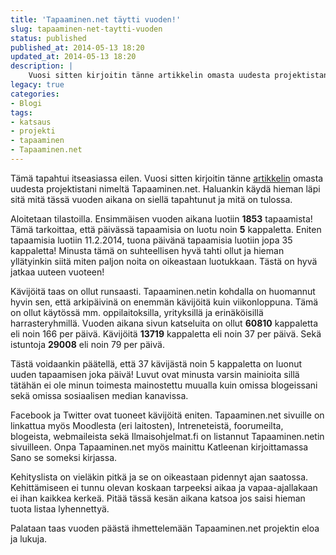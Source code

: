 ```yaml
---
title: 'Tapaaminen.net täytti vuoden!'
slug: tapaaminen-net-taytti-vuoden
status: published
published_at: 2014-05-13 18:20
updated_at: 2014-05-13 18:20
description: |
    Vuosi sitten kirjoitin tänne artikkelin omasta uudesta projektistani nimeltä Tapaaminen.net. Käydäänkin nyt läpi mitä vuoden aikana tapahtui.
legacy: true
categories:
- Blogi
tags:
- katsaus
- projekti
- tapaaminen
- Tapaaminen.net
---
```


<p>Tämä tapahtui itseasiassa eilen. Vuosi sitten kirjoitin tänne <a title="Tapaaminen.net julkiseen testaukseen/käyttöön" href="https://markokaartinen.net/tapaaminen-net-julkiseen-testaukseenkayttoon/">artikkelin</a> omasta uudesta projektistani nimeltä Tapaaminen.net. Haluankin käydä hieman läpi sitä mitä tässä vuoden aikana on siellä tapahtunut ja mitä on tulossa.</p>
<p>Aloitetaan tilastoilla. Ensimmäisen vuoden aikana luotiin <strong>1853</strong> tapaamista! Tämä tarkoittaa, että päivässä tapaamisia on luotu noin <strong>5</strong> kappaletta. Eniten tapaamisia luotiin 11.2.2014, tuona päivänä tapaamisia luotiin jopa 35 kappaletta! Minusta tämä on suhteellisen hyvä tahti ollut ja hieman yllätyinkin siitä miten paljon noita on oikeastaan luotukkaan. Tästä on hyvä jatkaa uuteen vuoteen!</p>
<p>Kävijöitä taas on ollut runsaasti. Tapaaminen.netin kohdalla on huomannut hyvin sen, että arkipäivinä on enemmän kävijöitä kuin viikonloppuna. Tämä on ollut käytössä mm. oppilaitoksilla, yrityksillä ja erinäköisillä harrasteryhmillä. Vuoden aikana sivun katseluita on ollut <strong>60810</strong> kappaletta eli noin 166 per päivä. Kävijöitä <strong>13719</strong> kappaletta eli noin 37 per päivä. Sekä istuntoja <b>29008</b> eli noin 79 per päivä.</p>
<p>Tästä voidaankin päätellä, että 37 kävijästä noin 5 kappaletta on luonut uuden tapaamisen joka päivä! Luvut ovat minusta varsin mainioita sillä tätähän ei ole minun toimesta mainostettu muualla kuin omissa blogeissani sekä omissa sosiaalisen median kanavissa.</p>
<p>Facebook ja Twitter ovat tuoneet kävijöitä eniten. Tapaaminen.net sivuille on linkattua myös Moodlesta (eri laitosten), Intreneteistä, foorumeilta, blogeista, webmaileista sekä Ilmaisohjelmat.fi on listannut Tapaaminen.netin sivuilleen. Onpa Tapaaminen.net myös mainittu Katleenan kirjoittamassa Sano se someksi kirjassa.</p>
<p>Kehityslista on vieläkin pitkä ja se on oikeastaan pidennyt ajan saatossa. Kehittämiseen ei tunnu olevan koskaan tarpeeksi aikaa ja vapaa-ajallakaan ei ihan kaikkea kerkeä. Pitää tässä kesän aikana katsoa jos saisi hieman tuota listaa lyhennettyä.</p>
<p>Palataan taas vuoden päästä ihmettelemään Tapaaminen.net projektin eloa ja lukuja.</p>